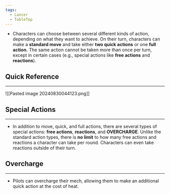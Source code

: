 ```yaml
---
tags:
  - Lancer
  - TableTop
---
```

* Characters can choose between several different kinds of action, depending on what they want to achieve. On their turn, characters can make a **standard move** and take either **two quick actions** or one **full action.** The same action cannot be taken more than once per turn, except in certain cases (e.g., special actions like **free actions** and **reactions**).

## Quick Reference
---
![[Pasted image 20240830044123.png]]

## Special Actions
---
* In addition to move, quick, and full actions, there are several types of special actions: **free actions**, **reactions**, and **OVERCHARGE**. Unlike the standard action types, there is **no limit** to how many free actions and reactions a character can take per round. Characters can even take reactions outside of their turn.

## Overcharge
---
* Pilots can overcharge their mech, allowing them to make an additional quick action at the cost of heat.